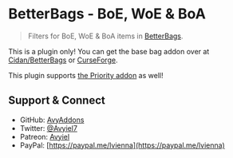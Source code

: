 # BetterBags - BoE, WoE & BoA
> Filters for BoE, WoE & BoA items in [BetterBags](https://github.com/Cidan/BetterBags).

This is a plugin only! You can get the base bag addon over at [Cidan/BetterBags](https://github.com/Cidan/BetterBags) or [CurseForge](https://www.curseforge.com/wow/addons/better-bags).

This plugin supports [the Priority addon](https://www.curseforge.com/wow/addons/betterbags-priority) as well!

## Support & Connect
- GitHub: [AvyAddons](https://github.com/AvyAddons)
- Twitter: [@Avyiel7](https://twitter.com/Avyiel7)
- Patreon: [Avyiel](https://patreon.com/avyiel)
- PayPal: [https://paypal.me/lvienna](https://paypal.me/lvienna)
